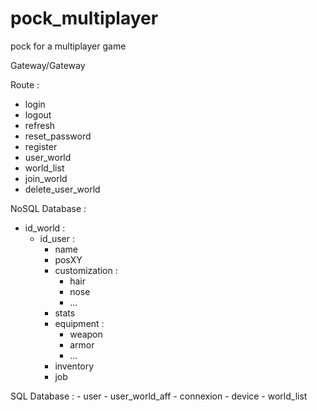 # pock_multiplayer
pock for a multiplayer game


Gateway/Gateway

Route :
  - login
  - logout
  - refresh
  - reset_password
  - register
  - user_world
  - world_list
  - join_world
  - delete_user_world


NoSQL Database :
  - id_world : 
    - id_user :
      - name
      - posXY
      - customization :
        - hair
        - nose
        - ...
      - stats
      - equipment :
        - weapon
        - armor
        - ...
      - inventory
      - job

SQL Database : 
    - user
    - user_world_aff
    - connexion
    - device
    - world_list